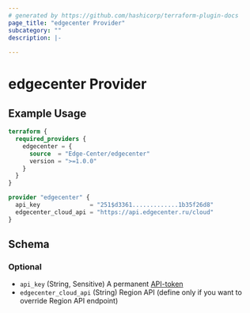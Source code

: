 ```yaml
---
# generated by https://github.com/hashicorp/terraform-plugin-docs
page_title: "edgecenter Provider"
subcategory: ""
description: |-
  
---
```


# edgecenter Provider



## Example Usage

```terraform
terraform {
  required_providers {
    edgecenter = {
      source  = "Edge-Center/edgecenter"
      version = ">=1.0.0"
    }
  }
}

provider "edgecenter" {
  api_key              = "251$d3361.............1b35f26d8"
  edgecenter_cloud_api = "https://api.edgecenter.ru/cloud"
}
```

<!-- schema generated by tfplugindocs -->
## Schema

### Optional

- `api_key` (String, Sensitive) A permanent [API-token](https://support.edgecenter.ru/knowledge_base/item/257788)
- `edgecenter_cloud_api` (String) Region API (define only if you want to override Region API endpoint)
